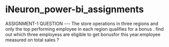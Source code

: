 # iNeuron_power-bi_assignments
ASSIGNMENT-1 QUESTION ---
The store operations in three regions and only the top performing employee in each region qualifies for a bonus .
find out which three employess are eligible to get bonusfor this year.employee measured on total sales ?
